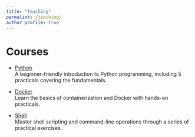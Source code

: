 ```yaml
---
title: "Teaching"
permalink: /teaching/
author_profile: true
---
```


# Courses

- [Python](/teaching/python/index.md)  
  A beginner-friendly introduction to Python programming, including 5 practicals covering the fundamentals.

- [Docker](/teaching/docker/index.md)  
  Learn the basics of containerization and Docker with hands-on practicals.

- [Shell](/teaching/shell/index.md)  
  Master shell scripting and command-line operations through a series of practical exercises.


<!-- "These Python practicals follow the lectures of [Karën Fort](https://members.loria.fr/KFort/idmc-nancy-from-2024/). Throughout the course, you will be introduced to Python, starting with foundational concepts such as strings, control flow, and loops. You'll then explore lists, tuples, sets, and file handling, with practical exercises like working on the "80jours50l" file. As we progress, you'll dive into dictionaries and functions using the "MyBiblio" file, followed by a recap to reinforce your learning. After that, we'll cover Python modules, how to use Python outside of Jupyter notebooks, and introduce essential libraries like NumPy and Pandas. We'll conclude with a brief session on objects. Each topic comes with interactive notebooks to ensure hands-on practice. I will be supervising one group of these sessions, guiding you through the exercises and helping you strengthen your Python skills." -->
